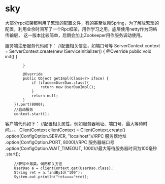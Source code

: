 # sky
大部分rpc框架都利用了繁琐的配置文件，有的甚至依赖Spring，为了解放繁琐的配置，利用业余时间写了一个Rpc框架，用作学习之用，底层使用netty作为网络传输层，
这一版本比较简单，后期会加上Zookeeper用作服务调动使用。


服务端注册服务代码如下：
        //配置相关信息，如端口号等
        ServerContext context = ServerContext.create(new IServiceInitializer() {
            @Override
            public void init() {

            }

            @Override
            public Object getImpl(Class<?> iface) {
                if (iface==UserDao.class){
                    return new UserDaoImpl();
                }
                return null;
            }
        }).port(8000);
        //启动服务
        context.start();






客户端代码如下：
 //配置相关属性，例如服务器地址、端口号、最大等待时间。。。
 ClientContext clientContext = ClientContext.create()
                .option(ConfigOption.SERVER, "localhost")//RPC 服务器地址
                .option(ConfigOption.PORT, 8000)//RPC 服务器端口号
                .option(ConfigOption.WAIT_TIMEOUT, 1000)//最大等待服务器时间为100毫秒
                .start();

        //获得业务类，调用相关方法
        UserDao a = clientContext.get(UserDao.class);
        String ret = a.findById("100");
        System.out.println("ret===="+ret);
